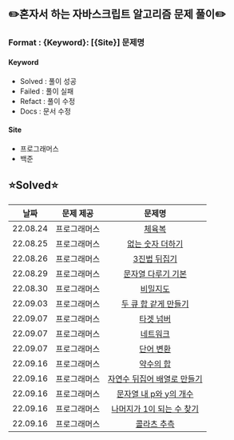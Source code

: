 ## ✏️혼자서 하는 자바스크립트 알고리즘 문제 풀이✏️

### Format : {Keyword}: [{Site}] 문제명

#### Keyword
- Solved : 풀이 성공
- Failed : 풀이 실패
- Refact : 풀이 수정
- Docs : 문서 수정

#### Site
- 프로그래머스
- 백준

## ⭐Solved⭐
|날짜|문제 제공|문제명|
|:-:|:-:|:-:|
|22.08.24|프로그래머스|[체육복](https://school.programmers.co.kr/learn/courses/30/lessons/42862)|
|22.08.25|프로그래머스|[없는 숫자 더하기](https://school.programmers.co.kr/learn/courses/30/lessons/86051)|
|22.08.26|프로그래머스|[3진법 뒤집기](https://school.programmers.co.kr/learn/courses/30/lessons/68935)|
|22.08.29|프로그래머스|[문자열 다루기 기본](https://school.programmers.co.kr/learn/courses/30/lessons/12918)|
|22.08.30|프로그래머스|[비밀지도](https://school.programmers.co.kr/learn/courses/30/lessons/17681)
|22.09.03|프로그래머스|[두 큐 합 같게 만들기](https://school.programmers.co.kr/learn/courses/30/lessons/118667#qna)|
|22.09.07|프로그래머스|[타겟 넘버](https://school.programmers.co.kr/learn/courses/30/lessons/43165)|
|22.09.07|프로그래머스|[네트워크](https://school.programmers.co.kr/learn/courses/30/lessons/43162)|
|22.09.07|프로그래머스|[단어 변환](https://school.programmers.co.kr/learn/courses/30/lessons/43163)|
|22.09.16|프로그래머스|[약수의 합](https://school.programmers.co.kr/learn/courses/30/lessons/12928)|
|22.09.16|프로그래머스|[자연수 뒤집어 배열로 만들기](https://school.programmers.co.kr/learn/courses/30/lessons/12932)|
|22.09.16|프로그래머스|[문자열 내 p와 y의 개수](https://school.programmers.co.kr/learn/courses/30/lessons/12916)|
|22.09.16|프로그래머스|[나머지가 1이 되는 수 찾기](https://school.programmers.co.kr/learn/courses/30/lessons/87389)|
|22.09.16|프로그래머스|[콜라츠 추측](https://school.programmers.co.kr/learn/courses/30/lessons/12943)|